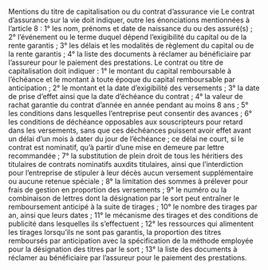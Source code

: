 Mentions du titre de capitalisation ou du contrat d’assurance vie
Le contrat d’assurance sur la vie doit indiquer, outre les énonciations mentionnées à l’article 8 :
1° les nom, prénoms et date de naissance du ou des assuré(s) ;
2° l’événement ou le terme duquel dépend l’exigibilité du capital ou de la rente garantis ;
3° les délais et les modalités de règlement du capital ou de la rente garantis ;
4° la liste des documents à réclamer au bénéficiaire par l’assureur pour le paiement des prestations.
Le contrat ou titre de capitalisation doit indiquer :
1° le montant du capital remboursable à l’échéance et le montant à toute époque du capital remboursable par anticipation ;
2° le montant et la date d’exigibilité des versements ;
3° la date de prise d’effet ainsi que la date d’échéance du contrat ;
4° la valeur de rachat garantie du contrat d’année en année pendant au moins 8 ans ;
5° les conditions dans lesquelles l’entreprise peut consentir des avances ;
6° les conditions de déchéance opposables aux souscripteurs pour retard dans les versements, sans que ces déchéances puissent avoir effet avant un délai d’un mois à dater du jour de l’échéance ; ce délai ne court, si le contrat est nominatif, qu’à partir d’une mise en demeure par lettre recommandée ;
7° la substitution de plein droit de tous les héritiers des titulaires de contrats nominatifs auxdits titulaires, ainsi que l’interdiction pour l’entreprise de stipuler à leur décès aucun versement supplémentaire ou aucune retenue spéciale ;
8° la limitation des sommes à prélever pour frais de gestion en proportion des versements ;
9° le numéro ou la combinaison de lettres dont la désignation par le sort peut entraîner le remboursement anticipé à la suite de tirages ;
10° le nombre des tirages par an, ainsi que leurs dates ;
11° le mécanisme des tirages et des conditions de publicité dans lesquelles ils s’effectuent ;
12° les ressources qui alimentent les tirages lorsqu’ils ne sont pas garantis, la proportion des titres remboursés par anticipation avec la spécification de la méthode employée pour la désignation des titres par le sort ;
13° la liste des documents à réclamer au bénéficiaire par l’assureur pour le paiement des prestations.